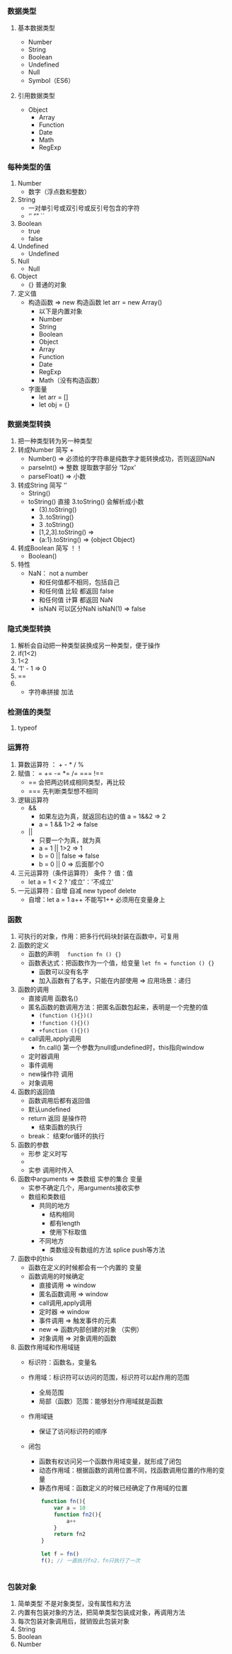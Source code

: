 ### 数据类型
1. 基本数据类型
    -  Number
    -  String
    -  Boolean
    -  Undefined
    -  Null
    -  Symbol（ES6）
    
2. 引用数据类型
    - Object
        - Array
        - Function
        - Date
        - Math
        - RegExp
        
### 每种类型的值
1. Number
    - 数字（浮点数和整数）
2. String
    - 一对单引号或双引号或反引号包含的字符
    - ‘’   “”   ``
3. Boolean
    - true
    - false
4. Undefined  
    - Undefined
5. Null
    - Null
6. Object
    - {} 普通的对象
7. 定义值
    - 构造函数 => new 构造函数 let arr = new Array()
        - 以下是内置对象
        - Number
        - String
        - Boolean
        - Object
        - Array
        - Function
        - Date
        - RegExp
        - Math（没有构造函数）
    - 字面量
        - let arr = []
        - let obj = {}
        
### 数据类型转换
1. 把一种类型转为另一种类型
2. 转成Number 简写 +
    - Number() => 必须给的字符串是纯数字才能转换成功，否则返回NaN
    - parseInt() => 整数 提取数字部分 ‘12px’ 
    - parseFloat() => 小数
3. 转成String 简写 ‘’
    - String()
    - toString()  直接 3.toString() 会解析成小数
        - (3).toString()
        - 3..toString()
        - 3 .toString()
        - [1,2,3].toString() => 
        - {a:1}.toString()  => {object Object}   
4. 转成Boolean  简写 ！！
    - Boolean()
5. 特性
    - NaN： not a number
        - 和任何值都不相同，包括自己
        - 和任何值 比较 都返回 false 
        - 和任何值 计算 都返回 NaN
        - isNaN 可以区分NaN  isNaN(1) => false       
    
### 隐式类型转换
1. 解析会自动把一种类型装换成另一种类型，便于操作
2. if(1<2)
3. 1<2
4. '1' - 1 => 0
5. ==
6. +  字符串拼接   加法

### 检测值的类型
1. typeof

### 运算符
1. 算数运算符 ： + - * / %
2. 赋值： =  +=  -=  *=  /=  === !==
    - == 会把两边转成相同类型，再比较
    - === 先判断类型想不相同
3. 逻辑运算符
    - &&
         - 如果左边为真，就返回右边的值  a = 1&&2  => 2
         - a = 1 && 1>2   => false
    - ||
        - 只要一个为真，就为真
        - a = 1 || 1>2  => 1
        - b = 0 || false => false
        - b = 0 || 0  => 后面那个0
4. 三元运算符（条件运算符）   条件？ 值：值
    - let a = 1 < 2 ? '成立'：'不成立'
5. 一元运算符：自增  自减  new  typeof  delete
    - 自增：let a = 1  a++ 不能写1++   必须用在变量身上


### 函数
1. 可执行的对象，作用：把多行代码块封装在函数中，可复用
2. 函数的定义
    - 函数的声明
        `  function fn () {}`
    - 函数表达式：把函数作为一个值，给变量
        `let fn = function () {}`
        - 函数可以没有名字
        - 加入函数有了名字，只能在内部使用 =>  应用场景：递归
3. 函数的调用
    - 直接调用  函数名()
    - 匿名函数的数调用方法：把匿名函数包起来，表明是一个完整的值
        - `(function (){})()`
        - `!function (){}()`
        - `+function (){}()`
    - call调用,apply调用
        - fn.call()  第一个参数为null或undefined时，this指向window
    - 定时器调用
    - 事件调用
    - new操作符 调用
    - 对象调用
4. 函数的返回值
    - 函数调用后都有返回值
    - 默认undefined
    - return 返回   是操作符
        - 结束函数的执行
    - break： 结束for循环的执行
5. 函数的参数
    - 形参  定义时写
    - 
    - 实参  调用时传入
6. 函数中arguments   => 类数组  实参的集合 变量
    - 实参不确定几个，用arguments接收实参
    - 数组和类数组
        - 共同的地方
            - 结构相同
            - 都有length
            - 使用下标取值
        - 不同地方
            - 类数组没有数组的方法  splice  push等方法
6. 函数中的this
    - 函数在定义的时候都会有一个内置的  变量
    - 函数调用的时候确定
        - 直接调用  => window
        - 匿名函数调用  => window
        - call调用,apply调用
        - 定时器 => window
        - 事件调用  => 触发事件的元素
        - new  => 函数内部创建的对象 （实例）
        - 对象调用 => 对象调用的函数
7. 函数作用域和作用域链
    - 标识符：函数名，变量名
    - 作用域：标识符可以访问的范围，标识符可以起作用的范围
        - 全局范围
        - 局部（函数）范围：能够划分作用域就是函数
    - 作用域链
        - 保证了访问标识符的顺序
    - 闭包
        - 函数有权访问另一个函数作用域变量，就形成了闭包
        - 动态作用域：根据函数的调用位置不同，找函数调用位置的作用的变量
        - 静态作用域：函数定义的时候已经确定了作用域的位置
        
        ```javascript
            function fn(){
                var a = 10
                function fn2(){
                    a++
                }
                return fn2
            }
            
            let f = fn()
            f(); // 一直执行fn2，fn只执行了一次
           
        ```


### 包装对象
1. 简单类型 不是对象类型，没有属性和方法
2. 内置有包装对象的方法，把简单类型包装成对象，再调用方法
3. 每次包装对象调用后，就销毁此包装对象
1. String
2. Boolean
3. Number

